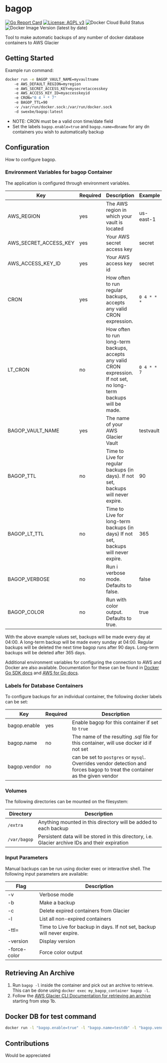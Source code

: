 # bagop

[![Go Report Card](https://goreportcard.com/badge/github.com/swexbe/bagop)](https://goreportcard.com/report/github.com/swexbe/bagop)
[![License: AGPL v3](https://img.shields.io/badge/License-AGPL%20v3-blue.svg)](https://www.gnu.org/licenses/agpl-3.0)
![Docker Cloud Build Status](https://img.shields.io/docker/cloud/build/swexbe/bagop)
![Docker Image Version (latest by date)](https://img.shields.io/docker/v/swexbe/bagop)

Tool to make automatic backups of any number of docker database containers to AWS Glacier

## Getting Started

Example run command:

```bash
docker run -e BAGOP_VAULT_NAME=myvaultname
    -e AWS_DEFAULT_REGION=myregion
    -e AWS_SECRET_ACCESS_KEY=mysecretaccesskey
    -e AWS_ACCESS_KEY_ID=myaccesskeyid
    -e CRON="0 4 * * 7"
    -e BAGOP_TTL=90
    -v /var/run/docker.sock:/var/run/docker.sock
    -d swexbe/bagop:latest
```

- NOTE: CRON must be a valid cron time/date field
- Set the labels `bagop.enable=true` and `bagop.name=dbname` for any dn containers you wish to automatically backup

## Configuration

How to configure bagop.

### Environment Variables for bagop Container

The application is configured through environment variables.

| Key                   | Required | Description                                                                                                           | Example     |
| --------------------- | -------- | --------------------------------------------------------------------------------------------------------------------- | ----------- |
| AWS_REGION            | yes      | The AWS region in which your vault is located                                                                         | us-east-1   |
| AWS_SECRET_ACCESS_KEY | yes      | Your AWS secret access key                                                                                            | secret      |
| AWS_ACCESS_KEY_ID     | yes      | Your AWS access key id                                                                                                | secret      |
| CRON                  | yes      | How often to run regular backups, accepts any valid CRON expression.                                                  | `0 4 * * *` |
| LT_CRON               | no       | How often to run long-term backups, accepts any valid CRON expression. If not set, no long-term backups will be made. | `0 4 * * 7` |
| BAGOP_VAULT_NAME      | yes      | The name of your AWS Glacier Vault                                                                                    | testvault   |
| BAGOP_TTL             | no       | Time to Live for regular backups (in days). If not set, backups will never expire.                                    | 90          |
| BAGOP_LT_TTL          | no       | Time to Live for long-term backups (in days) If not set, backups will never expire.                                   | 365         |
| BAGOP_VERBOSE         | no       | Run i verbose mode. Defaults to false.                                                                                | false       |
| BAGOP_COLOR           | no       | Run with color output. Defaults to true.                                                                              | true        |

With the above example values set, backups will be made every day at 04:00. A long-term backup will be made every sunday at 04:00. Regular backups will be deleted the next time bagop runs after 90 days. Long-term backups will be deleted after 365 days.

Additional environment variables for configuring the connection to AWS and Docker are also available. Documentation for these can be found in [Docker Go SDK docs](https://pkg.go.dev/github.com/docker/docker/client#NewEnvClient) and [AWS for Go docs](https://docs.aws.amazon.com/sdk-for-go/v1/developer-guide/configuring-sdk.html).

### Labels for Database Containers

To configure backups for an individual container, the following docker labels can be set:

| Key          | Required | Description                                                                                                                 |
| ------------ | -------- | --------------------------------------------------------------------------------------------------------------------------- |
| bagop.enable | yes      | Enable bagop for this container if set to `true`                                                                            |
| bagop.name   | no       | The name of the resulting .sql file for this container, will use docker id if not set                                       |
| bagop.vendor | no       | can be set to `postgres` or `mysql`. Overrides vendor detection and forces bagop to treat the container as the given vendor |

### Volumes

The following directories can be mounted on the filesystem:

| Directory    | Description                                                                                     |
| ------------ | ----------------------------------------------------------------------------------------------- |
| `/extra`     | Anything mounted in this directory will be added to each backup                                 |
| `/var/bagop` | Persistent data will be stored in this directory, i.e. Glacier archive IDs and their expiration |

### Input Parameters

Manual backups can be run using docker exec or interactive shell. The following input parameters are available:

| Flag         | Description                                                            |
| ------------ | ---------------------------------------------------------------------- |
| -v           | Verbose mode                                                           |
| -b           | Make a backup                                                          |
| -c           | Delete expired containers from Glacier                                 |
| -l           | List all non-expired containers                                        |
| -ttl=        | Time to Live for backup in days. If not set, backup will never expire. |
| -version     | Display version                                                        |
| -force-color | Force color output                                                     |

## Retrieving An Archive

1. Run `bagop -l` inside the container and pick out an archive to retrieve. This can be done using `docker exec my_bagop_container bagop -l`.
2. Follow the [AWS Glacier CLI Documentation for retrieving an archive](https://docs.aws.amazon.com/amazonglacier/latest/dev/downloading-an-archive-two-steps.html) starting from step 1b.


## Docker DB for test command

```bash
docker run -l "bagop.enable=true" -l "bagop.name=testdb" -l "bagop.vendor=postgres" -e "POSTGRES_PASSWORD=password" postgres
```
## Contributions

Would be appreciated
